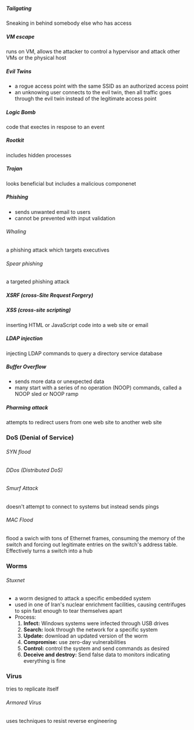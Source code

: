 ##### Tailgating 
Sneaking in behind somebody else who has access

##### VM escape 
runs on VM, allows the attacker to control a hypervisor and attack other VMs or the physical host

##### Evil Twins
 - a rogue access point with the same SSID as an authorized access point
 - an unknowing user connects to the evil twin, then all traffic goes through the evil twin instead of the legitimate access point

##### Logic Bomb
code that exectes in respose to an event

##### Rootkit
includes hidden processes

##### Trojan
looks beneficial but includes a malicious componenet

##### Phishing
 - sends unwanted email to users
 - cannot be prevented with input validation

###### Whaling
a phishing attack which targets  executives
###### Spear phishing
a targeted phishing attack

##### XSRF (cross-Site Request Forgery)

##### XSS (cross-site scripting)
inserting HTML or JavaScript code into a web site or email

##### LDAP injection
injecting LDAP commands to query a directory service database

##### Buffer Overflow
 - sends more data or unexpected data
 - many start with a series of no operation (NOOP) commands, called a NOOP sled or NOOP ramp

##### Pharming attack
attempts to redirect users from one web site to another web site

### DoS (Denial of Service)
###### SYN flood
###### DDos (Distributed DoS)
###### Smurf Attack
doesn't attempt to  connect to systems but instead sends pings
###### MAC Flood
flood a swich with tons of Ethernet frames, consuming the memory of the switch and forcing out legitimate entries on the switch's address table. Effectively turns a switch into a hub

### Worms
###### Stuxnet
 - a worm designed to attack a specific embedded system
 - used in one of Iran's nuclear enrichment facilities, causing centrifuges to spin fast enough to tear themselves apart
 - Process:
     1. **Infect:** Windows systems were infected through USB drives
     2. **Search:** look through the network for a specific system
     3. **Update:** download an updated version of the worm
     4. **Compromise:** use zero-day vulnerabilities
     5. **Control:** control the system and send commands as desired
     6. **Deceive and destroy:** Send false data to monitors indicating everything is fine

### Virus
tries to replicate itself

###### Armored Virus
uses techniques to resist reverse engineering
